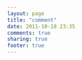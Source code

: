 ```yaml
---
layout: page
title: "comment"
date: 2011-10-18 23:35
comments: true
sharing: true
footer: true
---
```

